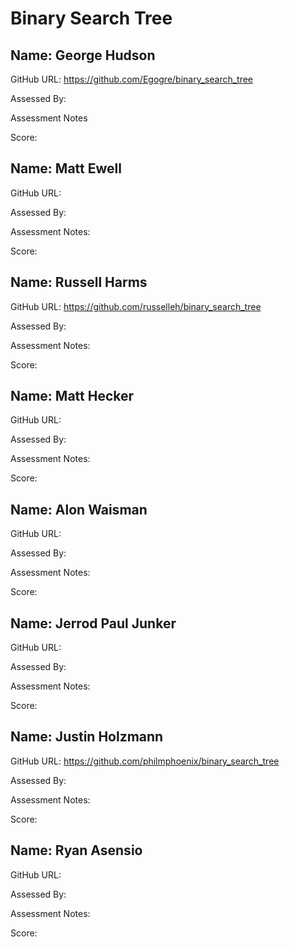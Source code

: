 # Binary Search Tree 

## Name: George Hudson

GitHub URL: https://github.com/Egogre/binary_search_tree

Assessed By:

Assessment Notes

Score:



## Name: Matt Ewell

GitHub URL:

Assessed By:

Assessment Notes:

Score:



## Name: Russell Harms

GitHub URL: https://github.com/russelleh/binary_search_tree

Assessed By:

Assessment Notes:

Score:



## Name: Matt Hecker

GitHub URL:

Assessed By:

Assessment Notes:

Score:



## Name: Alon Waisman

GitHub URL:

Assessed By:

Assessment Notes:

Score:



## Name: Jerrod Paul Junker

GitHub URL:

Assessed By:

Assessment Notes:

Score:




## Name: Justin Holzmann

GitHub URL: https://github.com/philmphoenix/binary_search_tree

Assessed By:

Assessment Notes:

Score:



## Name: Ryan Asensio

GitHub URL:

Assessed By:

Assessment Notes:

Score:
